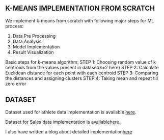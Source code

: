 ## K-MEANS IMPLEMENTATION FROM SCRATCH
We implement k-means from scratch with following major steps for ML process:
1. Data Pre Processing
2. Data Analysis
3. Model Implementation
4. Result Visualization

Basic steps for k-means algorithm:
STEP 1: Choosing random value of k centroids from the values present in dataset(k=2 here)
STEP 2: Calculate Euclidean distance for each point with each centroid
STEP 3: Comparing the distances and assigning clusters
STEP 4: Taking mean and repeat till zero error

## DATASET
Dataset used for athlete data implementation is available [here](https://www.kaggle.com/ahmetuzgor/my-first-data-analysis-with-athletes-data/data).

Dataset for Sales data implementation is available[here](https://www.kaggle.com/kyanyoga/sample-sales-data).

 I also have written a blog about detailed implementation[here](https://medium.com/@diti.modi/k-means-clustering-implementation-2018-ac5cd1e51d0a) 


